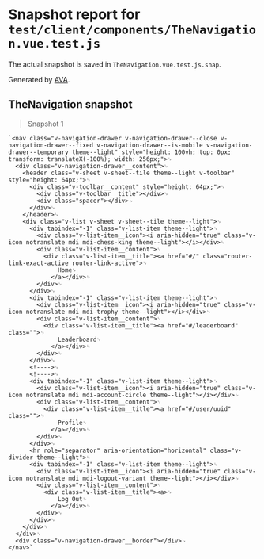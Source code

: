 # Snapshot report for `test/client/components/TheNavigation.vue.test.js`

The actual snapshot is saved in `TheNavigation.vue.test.js.snap`.

Generated by [AVA](https://avajs.dev).

## TheNavigation snapshot

> Snapshot 1

    `<nav class="v-navigation-drawer v-navigation-drawer--close v-navigation-drawer--fixed v-navigation-drawer--is-mobile v-navigation-drawer--temporary theme--light" style="height: 100vh; top: 0px; transform: translateX(-100%); width: 256px;">␊
      <div class="v-navigation-drawer__content">␊
        <header class="v-sheet v-sheet--tile theme--light v-toolbar" style="height: 64px;">␊
          <div class="v-toolbar__content" style="height: 64px;">␊
            <div class="v-toolbar__title"></div>␊
            <div class="spacer"></div>␊
          </div>␊
        </header>␊
        <div class="v-list v-sheet v-sheet--tile theme--light">␊
          <div tabindex="-1" class="v-list-item theme--light">␊
            <div class="v-list-item__icon"><i aria-hidden="true" class="v-icon notranslate mdi mdi-chess-king theme--light"></i></div>␊
            <div class="v-list-item__content">␊
              <div class="v-list-item__title"><a href="#/" class="router-link-exact-active router-link-active">␊
                  Home␊
                </a></div>␊
            </div>␊
          </div>␊
          <div tabindex="-1" class="v-list-item theme--light">␊
            <div class="v-list-item__icon"><i aria-hidden="true" class="v-icon notranslate mdi mdi-trophy theme--light"></i></div>␊
            <div class="v-list-item__content">␊
              <div class="v-list-item__title"><a href="#/leaderboard" class="">␊
                  Leaderboard␊
                </a></div>␊
            </div>␊
          </div>␊
          <!---->␊
          <!---->␊
          <div tabindex="-1" class="v-list-item theme--light">␊
            <div class="v-list-item__icon"><i aria-hidden="true" class="v-icon notranslate mdi mdi-account-circle theme--light"></i></div>␊
            <div class="v-list-item__content">␊
              <div class="v-list-item__title"><a href="#/user/uuid" class="">␊
                  Profile␊
                </a></div>␊
            </div>␊
          </div>␊
          <hr role="separator" aria-orientation="horizontal" class="v-divider theme--light">␊
          <div tabindex="-1" class="v-list-item theme--light">␊
            <div class="v-list-item__icon"><i aria-hidden="true" class="v-icon notranslate mdi mdi-logout-variant theme--light"></i></div>␊
            <div class="v-list-item__content">␊
              <div class="v-list-item__title"><a>␊
                  Log Out␊
                </a></div>␊
            </div>␊
          </div>␊
        </div>␊
      </div>␊
      <div class="v-navigation-drawer__border"></div>␊
    </nav>`
